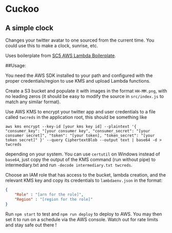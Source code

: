 # Cuckoo
## A simple clock
Changes your twitter avatar to one sourced from the current time.
You could use this to make a clock, sunrise, etc.

Uses boilerplate from [SC5 AWS Lambda Boilerplate](https://github.com/SC5/sc5-aws-lambda-boilerplate).

##Usage:

You need the AWS SDK installed to your path and configured with the proper credentials/region to use KMS and upload Lambda functions.

Create a S3 bucket and populate it with images in the format `HH-MM.png`, with no leading zeros
(it should be easy to modify the source in `src/index.js` to match any similar format).

Use AWS KMS to encrypt your twitter app and user credentials to a file called `twcreds` in the application root, this should be something like

`aws kms encrypt --key-id [your kms key id] --plaintext '{ "consumer_key": "[your consumer key", "consumer_secret": "[your consumer secret]", "token": "[your token], "token_secret": "[your token secret]" }' --query CiphertextBlob --output text | base64 -d > twcreds`

depending on your system. You can use `certutil` on Windows instead of `base64`, just copy the output of the KMS command (run without pipe) to intermediary.txt and run `-decode intermediary.txt twcreds`.

Choose an IAM role that has access to the bucket, lambda creation, and the relevant KMS key and copy its credentials to `lambdaenv.json` in the format:

```json
{
	"Role" : "[arn for the role]",
	"Region" : "[region for the role]"
}
````

Run `npm start` to test and `npm run deploy` to deploy to AWS.
You may then set it to run on a schedule via the AWS console.
Watch out for rate limits and stay safe out there !
